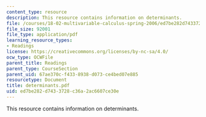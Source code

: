 ```yaml
---
content_type: resource
description: This resource contains information on determinants.
file: /courses/18-02-multivariable-calculus-spring-2006/ed7be282d7433728c36a2ac6607ce30e_determinants.pdf
file_size: 92001
file_type: application/pdf
learning_resource_types:
- Readings
license: https://creativecommons.org/licenses/by-nc-sa/4.0/
ocw_type: OCWFile
parent_title: Readings
parent_type: CourseSection
parent_uid: 67ae370c-f433-8938-d073-ce4bed07e885
resourcetype: Document
title: determinants.pdf
uid: ed7be282-d743-3728-c36a-2ac6607ce30e
---
```

This resource contains information on determinants.